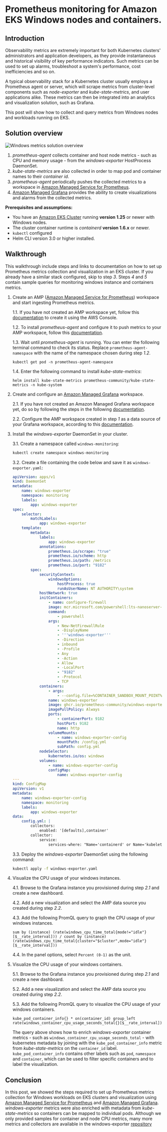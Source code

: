# Prometheus monitoring for Amazon EKS Windows nodes and containers.

## Introduction

Observability metrics are extremely important for both Kubernetes clusters' administrators and application developers, as they provide instantaneous and historical visibility of key performance indicators. Such metrics can be used to set up alarms, troubleshoot a system's performance, cost inefficiencies and so on.

A typical observability stack for a Kubernetes cluster usually employs a Prometheus agent or server, which will scrape metrics from cluster-level components such as _node-exporter_ and _kube-state-metrics_, and user applications alike. These metrics can then be integrated into an analytics and visualization solution, such as Grafana.

This post will show how to collect and query metrics from Windows nodes and workloads running on EKS.

## Solution overview

![Windows metrics solution overview](assets/windows-metrics.png)

1. _prometheus-agent_ collects container and host node metrics - such as CPU and memory usage - from the _windows-exporter_ HostProcess DaemonSet.
2. _kube-state-metrics_ are also collected in order to map pod and container names to their  _container id_.
3. _prometheus-agent_ periodically pushes the collected metrics to a workspace in [Amazon Managed Service for Prometheus](https://aws.amazon.com/prometheus/).
4. [Amazon Managed Grafana](https://aws.amazon.com/grafana/) provides the ability to create visualizations and alarms from the collected metrics.

**Prerequisites and assumptions:**

- You have an [Amazon EKS Cluster](https://docs.aws.amazon.com/eks/latest/userguide/create-cluster.html) running **version 1.25** or newer with Windows nodes.
- The cluster container runtime is _containerd_ **version 1.6.x** or newer.
- `kubectl` configured
- Helm CLI version 3.0 or higher installed.

## Walkthrough

This walkthrough include steps and links to documentation on how to set up Prometheus metrics collection and visualization in an EKS cluster. If you already have a similar stack configured, skip to step _3_. Steps _4_ and _5_ contain sample queries for monitoring windows instance and containers metrics.

1. Create an AMP ([Amazon Managed Service for Prometheus](https://aws.amazon.com/prometheus/)) workspace and start ingesting Prometheus metrics.

    1.1. If you have not created an AMP workspace yet, follow this [documentation](https://docs.aws.amazon.com/prometheus/latest/userguide/AMP-onboard-create-workspace.html) to create it using the AWS Console.

    1.2. To install _prometheus-agent_ and configure it to push metrics to your AMP workspace, follow this [documentation](https://docs.aws.amazon.com/prometheus/latest/userguide/AMP-onboard-ingest-metrics.html).

    1.3. Wait until _prometheus-agent_ is running. You can enter the following terminal command to check its status. Replace `prometheus-agent-namespace` with the name of the namespace chosen during step _1.2_.

    ```
    kubectl get pod -n prometheus-agent-namespace
    ```

    1.4. Enter the following command to install _kube-state-metrics_:

    ```
    helm install kube-state-metrics prometheus-community/kube-state-metrics -n kube-system
    ```

2. Create and configure an [Amazon Managed Grafana](https://aws.amazon.com/grafana/) workspace.

    2.1. If you have not created an Amazon Managed Grafana workspace yet, do so by following the steps in the following [documentation](https://docs.aws.amazon.com/grafana/latest/userguide/getting-started-with-AMG.html).

    2.2. Configure the AMP workspace created in step _1_ as a data source of your Grafana workspace, according to this [documentation](https://docs.aws.amazon.com/grafana/latest/userguide/AMP-adding-AWS-config.html).

3. Install the _windows-exporter_ DaemonSet in your cluster.

    3.1. Create a namespace called `windows-monitoring`:

    ```bash
    kubectl create namespace windows-monitoring
    ```

    3.2. Create a file containing the code below and save it as `windows-exporter.yaml`:

    <!-- TODO: map initContainer image for different windows server versions -->

    ```yaml
    apiVersion: apps/v1
    kind: DaemonSet
    metadata:
        name: windows-exporter
        namespace: monitoring
        labels:
            app: windows-exporter
    spec:
        selector:
            matchLabels:
                app: windows-exporter
        template:
            metadata:
                labels:
                    app: windows-exporter
                annotations:
                    prometheus.io/scrape: "true"
                    prometheus.io/scheme: http
                    prometheus.io/path: /metrics
                    prometheus.io/port: "9182"
            spec:
                securityContext:
                    windowsOptions:
                        hostProcess: true
                        runAsUserName: NT AUTHORITY\system
                hostNetwork: true
                initContainers:
                    - name: configure-firewall
                    image: mcr.microsoft.com/powershell:lts-nanoserver-1809
                    command:
                        - powershell
                    args:
                        - New-NetFirewallRule
                        - -DisplayName
                        - '''windows-exporter'''
                        - -Direction
                        - inbound
                        - -Profile
                        - Any
                        - -Action
                        - Allow
                        - -LocalPort
                        - "9182"
                        - -Protocol
                        - TCP
                containers:
                    - args:
                        - --config.file=%CONTAINER_SANDBOX_MOUNT_POINT%/config.yml
                    name: windows-exporter
                    image: ghcr.io/prometheus-community/windows-exporter:latest
                    imagePullPolicy: Always
                    ports:
                        - containerPort: 9182
                        hostPort: 9182
                        name: http
                    volumeMounts:
                        - name: windows-exporter-config
                        mountPath: /config.yml
                        subPath: config.yml
                nodeSelector:
                    kubernetes.io/os: windows
                volumes:
                    - name: windows-exporter-config
                    configMap:
                        name: windows-exporter-config
    ---
    kind: ConfigMap
    apiVersion: v1
    metadata:
        name: windows-exporter-config
        namespace: monitoring
        labels:
            app: windows-exporter
    data:
        config.yml: |
            collectors:
                enabled: '[defaults],container'
            collector:
                service:
                    services-where: "Name='containerd' or Name='kubelet'"
    ```

    3.3. Deploy the _windows-exporter_ DaemonSet using the following command:

    ```bash
    kubectl apply -f windows-exporter.yaml
    ```

4. Visualize the CPU usage of your windows instances.

    <!-- TODO: add images for steps 4 and 5 -->

    4.1. Browse to the Grafana instance you provisioned during step _2.1_ and create a new dashboard.

    4.2. Add a new visualization and select the AMP data source you created during step _2.2_.
    
    4.3. Add the following PromQL query to graph the CPU usage of your windows instances.
    
    ```
    sum by (instance) (rate(windows_cpu_time_total{mode!="idle"}[$__rate_interval])) / count by (instance) (rate(windows_cpu_time_total{cluster="$cluster",mode="idle"}[$__rate_interval]))
    ```

    4.4. In the panel options, select `Percent (0-1)` as the unit.

5. Visualize the CPU usage of your windows containers.

    5.1. Browse to the Grafana instance you provisioned during step _2.1_ and create a new dashboard.

    5.2. Add a new visualization and select the AMP data source you created during step _2.2_. 

    5.3. Add the following PromQL query to visualize the CPU usage of your windows containers.

    ```
    kube_pod_container_info{} * on(container_id) group_left rate(windows_container_cpu_usage_seconds_total{}[$__rate_interval])
    ```

    The query above shows how to enrich _windows-exporter_ container metrics - such as `windows_container_cpu_usage_seconds_total` - with kubernetes metadata by joining with the `kube_pod_container_info` metric from _kube-state-metrics_ on the `container_id` label. `kube_pod_container_info` contains other labels such as `pod`, `namespace` and `container`, which can be used to filter specific containers and to label the visualization.

## Conclusion

In this post, we showed the steps required to set up Prometheus metrics collection for Windows workloads on EKS clusters and visualization using [Amazon Managed Service for Prometheus](https://aws.amazon.com/prometheus/) and [Amazon Managed Grafana](https://aws.amazon.com/grafana/). _windows-exporter_ metrics were also enriched with metadata from _kube-state-metrics_ so containers can be mapped to individual pods. Although we only provided samples for container and node CPU metrics, many more metrics and collectors are available in the windows-exporter [repository](https://github.com/prometheus-community/windows_exporter#collectors) 


